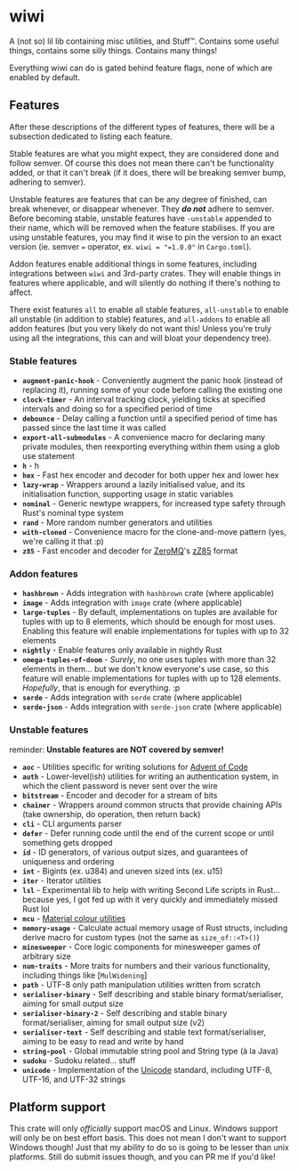 # wiwi

A (not so) lil lib containing misc utilities, and Stuff™. Contains some useful things, contains some silly things. Contains many things!

Everything wiwi can do is gated behind feature flags, none of which are enabled by default.

## Features

After these descriptions of the different types of features, there will be a subsection dedicated to listing each feature.

Stable features are what you might expect, they are considered done and follow semver. Of course this does not mean there can't be functionality added, or that it can't break (if it does, there will be breaking semver bump, adhering to semver).

Unstable features are features that can be any degree of finished, can break whenever, or disappear whenever. They **_do not_** adhere to semver. Before becoming stable, unstable features have `-unstable` appended to their name, which will be removed when the feature stabilises. If you are using unstable features, you may find it wise to pin the version to an exact version (ie. semver `=` operator, ex. `wiwi = "=1.0.0"` in `Cargo.toml`).

Addon features enable additional things in some features, including integrations between `wiwi` and 3rd-party crates. They will enable things in features where applicable, and will silently do nothing if there's nothing to affect.

There exist features `all` to enable all stable features, `all-unstable` to enable all unstable (in addition to stable) features, and `all-addons` to enable all addon features (but you very likely do not want this! Unless you're truly using all the integrations, this can and will bloat your dependency tree).

<!-- ----- start autogenerated region (see gen-features script) ----- -->

### Stable features

- **`augment-panic-hook`** - Conveniently augment the panic hook (instead of replacing it), running some of your code before calling the existing one
- **`clock-timer`** - An interval tracking clock, yielding ticks at specified intervals and doing so for a specified period of time
- **`debounce`** - Delay calling a function until a specified period of time has passed since the last time it was called
- **`export-all-submodules`** - A convenience macro for declaring many private modules, then reexporting everything within them using a glob use statement
- **`h`** - h
- **`hex`** - Fast hex encoder and decoder for both upper hex and lower hex
- **`lazy-wrap`** - Wrappers around a lazily initialised value, and its initialisation function, supporting usage in static variables
- **`nominal`** - Generic newtype wrappers, for increased type safety through Rust's nominal type system
- **`rand`** - More random number generators and utilities
- **`with-cloned`** - Convenience macro for the clone-and-move pattern (yes, we're calling it that :p)
- **`z85`** - Fast encoder and decoder for [ZeroMQ](https://zeromq.org)'s [zZ85](https://rfc.zeromq.org/spec/32) format

### Addon features

- **`hashbrown`** - Adds integration with `hashbrown` crate (where applicable)
- **`image`** - Adds integration with `image` crate (where applicable)
- **`large-tuples`** - By default, implementations on tuples are available for tuples with up to 8 elements, which should be enough for most uses. Enabling this feature will enable implementations for tuples with up to 32 elements
- **`nightly`** - Enable features only available in nightly Rust
- **`omega-tuples-of-doom`** - _Surely_, no one uses tuples with more than 32 elements in them... but we don't know everyone's use case, so this feature will enable implementations for tuples with up to 128 elements. _Hopefully_, that is enough for everything. :p
- **`serde`** - Adds integration with `serde` crate (where applicable)
- **`serde-json`** - Adds integration with `serde-json` crate (where applicable)

### Unstable features

reminder: **Unstable features are NOT covered by semver!**

- **`aoc`** - Utilities specific for writing solutions for [Advent of Code](https://adventofcode.com)
- **`auth`** - Lower-level(ish) utilities for writing an authentication system, in which the client password is never sent over the wire
- **`bitstream`** - Encoder and decoder for a stream of bits
- **`chainer`** - Wrappers around common structs that provide chaining APIs (take ownership, do operation, then return back)
- **`cli`** - CLI arguments parser
- **`defer`** - Defer running code until the end of the current scope or until something gets dropped
- **`id`** - ID generators, of various output sizes, and guarantees of uniqueness and ordering
- **`int`** - Bigints (ex. u384) and uneven sized ints (ex. u15)
- **`iter`** - Iterator utilities
- **`lsl`** - Experimental lib to help with writing Second Life scripts in Rust... because yes, I got fed up with it very quickly and immediately missed Rust lol
- **`mcu`** - [Material colour utilities](https://github.com/material-foundation/material-color-utilities)
- **`memory-usage`** - Calculate actual memory usage of Rust structs, including derive macro for custom types (not the same as `size_of::<T>()`)
- **`minesweeper`** - Core logic components for minesweeper games of arbitrary size
- **`num-traits`** - More traits for numbers and their various functionality, including things like [`MulWidening`]
- **`path`** - UTF-8 only path manipulation utilities written from scratch
- **`serialiser-binary`** - Self describing and stable binary format/serialiser, aiming for small output size
- **`serialiser-binary-2`** - Self describing and stable binary format/serialiser, aiming for small output size (v2)
- **`serialiser-text`** - Self describing and stable text format/serialiser, aiming to be easy to read and write by hand
- **`string-pool`** - Global immutable string pool and String type (à la Java)
- **`sudoku`** - Sudoku related... stuff
- **`unicode`** - Implementation of the [Unicode](https://home.unicode.org) standard, including UTF-8, UTF-16, and UTF-32 strings

<!-- ----- end autogenerated region ----- -->

## Platform support

This crate will only _officially_ support macOS and Linux. Windows support will only be on best effort basis. This does not mean I don't want to support Windows though! Just that my ability to do so is going to be lesser than unix platforms. Still do submit issues though, and you can PR me if you'd like!
